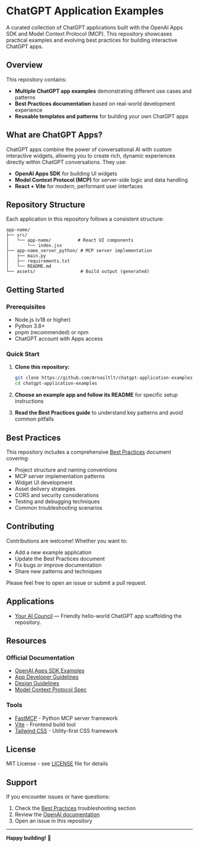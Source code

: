 # ChatGPT Application Examples

A curated collection of ChatGPT applications built with the OpenAI Apps SDK and Model Context Protocol (MCP). This repository showcases practical examples and evolving best practices for building interactive ChatGPT apps.

## Overview

This repository contains:
- **Multiple ChatGPT app examples** demonstrating different use cases and patterns
- **Best Practices documentation** based on real-world development experience
- **Reusable templates and patterns** for building your own ChatGPT apps

## What are ChatGPT Apps?

ChatGPT apps combine the power of conversational AI with custom interactive widgets, allowing you to create rich, dynamic experiences directly within ChatGPT conversations. They use:

- **OpenAI Apps SDK** for building UI widgets
- **Model Context Protocol (MCP)** for server-side logic and data handling
- **React + Vite** for modern, performant user interfaces

## Repository Structure

Each application in this repository follows a consistent structure:

```
app-name/
├── src/
│   └── app-name/          # React UI components
│       └── index.jsx
├── app-name_server_python/ # MCP server implementation
│   ├── main.py
│   ├── requirements.txt
│   └── README.md
└── assets/                 # Build output (generated)
```

## Getting Started

### Prerequisites

- Node.js (v18 or higher)
- Python 3.8+
- pnpm (recommended) or npm
- ChatGPT account with Apps access

### Quick Start

1. **Clone this repository:**
   ```bash
   git clone https://github.com/Arnasltlt/chatgpt-application-examples.git
   cd chatgpt-application-examples
   ```

2. **Choose an example app and follow its README** for specific setup instructions

3. **Read the Best Practices guide** to understand key patterns and avoid common pitfalls

## Best Practices

This repository includes a comprehensive [Best Practices](./Best%20Practices.md) document covering:

- Project structure and naming conventions
- MCP server implementation patterns
- Widget UI development
- Asset delivery strategies
- CORS and security considerations
- Testing and debugging techniques
- Common troubleshooting scenarios

## Contributing

Contributions are welcome! Whether you want to:
- Add a new example application
- Update the Best Practices document
- Fix bugs or improve documentation
- Share new patterns and techniques

Please feel free to open an issue or submit a pull request.

## Applications

- [Your AI Council](./your-ai-council/README.md) — Friendly hello-world ChatGPT app scaffolding the repository.

## Resources

### Official Documentation
- [OpenAI Apps SDK Examples](https://github.com/openai/openai-apps-sdk-examples)
- [App Developer Guidelines](https://developers.openai.com/apps-sdk/app-developer-guidelines)
- [Design Guidelines](https://developers.openai.com/apps-sdk/concepts/design-guidelines)
- [Model Context Protocol Spec](https://spec.modelcontextprotocol.io/)

### Tools
- [FastMCP](https://github.com/jlowin/fastmcp) - Python MCP server framework
- [Vite](https://vitejs.dev/) - Frontend build tool
- [Tailwind CSS](https://tailwindcss.com/) - Utility-first CSS framework

## License

MIT License - see [LICENSE](./LICENSE) file for details

## Support

If you encounter issues or have questions:
1. Check the [Best Practices](./Best%20Practices.md) troubleshooting section
2. Review the [OpenAI documentation](https://developers.openai.com/apps-sdk)
3. Open an issue in this repository

---

**Happy building!** 🚀

